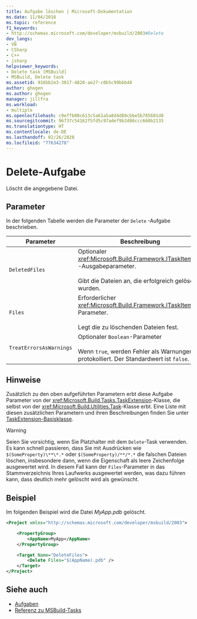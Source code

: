 ```yaml
---
title: Aufgabe löschen | Microsoft-Dokumentation
ms.date: 11/04/2016
ms.topic: reference
f1_keywords:
- http://schemas.microsoft.com/developer/msbuild/2003#Delete
dev_langs:
- VB
- CSharp
- C++
- jsharp
helpviewer_keywords:
- Delete task [MSBuild]
- MSBuild, Delete task
ms.assetid: 916bb2e3-3017-4828-ae27-c0b5c99bbb48
author: ghogen
ms.author: ghogen
manager: jillfra
ms.workload:
- multiple
ms.openlocfilehash: c9effb00c613c5a61a5a8d4d89cbbe5b785601d8
ms.sourcegitcommit: 96737c54162f5fd5c97adef9b2d86ccc660b2135
ms.translationtype: HT
ms.contentlocale: de-DE
ms.lasthandoff: 02/26/2020
ms.locfileid: "77634278"
---
```

# <a name="delete-task"></a>Delete-Aufgabe

Löscht die angegebene Datei.

## <a name="parameters"></a>Parameter

In der folgenden Tabelle werden die Parameter der `Delete` -Aufgabe beschrieben.

|Parameter|Beschreibung|
|---------------|-----------------|
|`DeletedFiles`|Optionaler <xref:Microsoft.Build.Framework.ITaskItem>`[]` -Ausgabeparameter.<br /><br /> Gibt die Dateien an, die erfolgreich gelöscht wurden.|
|`Files`|Erforderlicher <xref:Microsoft.Build.Framework.ITaskItem>`[]`-Parameter.<br /><br /> Legt die zu löschenden Dateien fest.|
|`TreatErrorsAsWarnings`|Optionaler `Boolean`-Parameter<br /><br /> Wenn `true`, werden Fehler als Warnungen protokolliert. Der Standardwert ist `false`.|

## <a name="remarks"></a>Hinweise

Zusätzlich zu den oben aufgeführten Parametern erbt diese Aufgabe Parameter von der <xref:Microsoft.Build.Tasks.TaskExtension>-Klasse, die selbst von der <xref:Microsoft.Build.Utilities.Task>-Klasse erbt. Eine Liste mit diesen zusätzlichen Parametern und ihren Beschreibungen finden Sie unter [TaskExtension-Basisklasse](../msbuild/taskextension-base-class.md).

> [!WARNING]
> Seien Sie vorsichtig, wenn Sie Platzhalter mit dem `Delete`-Task verwenden. Es kann schnell passieren, dass Sie mit Ausdrücken wie `$(SomeProperty)\**\*.*` oder `$(SomeProperty)/**/*.*` die falschen Dateien löschen, insbesondere dann, wenn die Eigenschaft als leere Zeichenfolge ausgewertet wird. In diesem Fall kann der `Files`-Parameter in das Stammverzeichnis Ihres Laufwerks ausgewertet werden, was dazu führen kann, dass deutlich mehr gelöscht wird als gewünscht.

## <a name="example"></a>Beispiel

Im folgenden Beispiel wird die Datei *MyApp.pdb* gelöscht.

```xml
<Project xmlns="http://schemas.microsoft.com/developer/msbuild/2003">

    <PropertyGroup>
        <AppName>MyApp</AppName>
    </PropertyGroup>

    <Target Name="DeleteFiles">
        <Delete Files="$(AppName).pdb" />
    </Target>
</Project>
```

## <a name="see-also"></a>Siehe auch

- [Aufgaben](../msbuild/msbuild-tasks.md)
- [Referenz zu MSBuild-Tasks](../msbuild/msbuild-task-reference.md)
